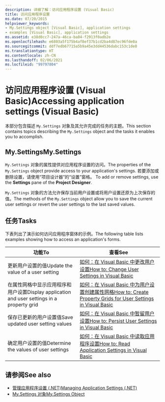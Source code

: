 ```yaml
---
description: 详细了解：访问应用程序设置 (Visual Basic)
title: 访问应用程序设置
ms.date: 07/20/2015
helpviewer_keywords:
- My.Settings object [Visual Basic], application settings
- examples [Visual Basic], application settings
ms.assetid: e38d0cc7-247a-46ca-ba04-f2913f0adb2e
ms.openlocfilehash: e6803a5f175b4af8ef37b1cd2ba4d87ec96fde0a
ms.sourcegitcommit: ddf7edb67715a5b9a45e3dd44536dabc153c1de0
ms.translationtype: HT
ms.contentlocale: zh-CN
ms.lasthandoff: 02/06/2021
ms.locfileid: "99797804"
---
```

# <a name="accessing-application-settings-visual-basic"></a><span data-ttu-id="7138d-103">访问应用程序设置 (Visual Basic)</span><span class="sxs-lookup"><span data-stu-id="7138d-103">Accessing application settings (Visual Basic)</span></span>

<span data-ttu-id="7138d-104">本部分包含描述 `My.Settings` 对象及其允许完成的任务的主题。</span><span class="sxs-lookup"><span data-stu-id="7138d-104">This section contains topics describing the `My.Settings` object and the tasks it enables you to accomplish.</span></span>  
  
## <a name="mysettings"></a><span data-ttu-id="7138d-105">My.Settings</span><span class="sxs-lookup"><span data-stu-id="7138d-105">My.Settings</span></span>  

 <span data-ttu-id="7138d-106">`My.Settings` 对象的属性提供对应用程序设置的访问。</span><span class="sxs-lookup"><span data-stu-id="7138d-106">The properties of the `My.Settings` object provide access to your application's settings.</span></span> <span data-ttu-id="7138d-107">若要添加或删除设置，请使用“项目设计器”的“设置”窗格。  </span><span class="sxs-lookup"><span data-stu-id="7138d-107">To add or remove settings, use the **Settings** pane of the **Project Designer**.</span></span>  
  
 <span data-ttu-id="7138d-108">`My.Settings` 对象的方法允许保存当前用户设置或将用户设置还原为上次保存的值。</span><span class="sxs-lookup"><span data-stu-id="7138d-108">The methods of the `My.Settings` object allow you to save the current user settings or revert the user settings to the last saved values.</span></span>  
  
## <a name="tasks"></a><span data-ttu-id="7138d-109">任务</span><span class="sxs-lookup"><span data-stu-id="7138d-109">Tasks</span></span>  

 <span data-ttu-id="7138d-110">下表列出了演示如何访问应用程序窗体的示例。</span><span class="sxs-lookup"><span data-stu-id="7138d-110">The following table lists examples showing how to access an application's forms.</span></span>  
  
|<span data-ttu-id="7138d-111">功能</span><span class="sxs-lookup"><span data-stu-id="7138d-111">To</span></span>|<span data-ttu-id="7138d-112">查看</span><span class="sxs-lookup"><span data-stu-id="7138d-112">See</span></span>|  
|--------|---------|  
|<span data-ttu-id="7138d-113">更新用户设置的值</span><span class="sxs-lookup"><span data-stu-id="7138d-113">Update the value of a user setting</span></span>|[<span data-ttu-id="7138d-114">如何：在 Visual Basic 中更改用户设置</span><span class="sxs-lookup"><span data-stu-id="7138d-114">How to: Change User Settings in Visual Basic</span></span>](how-to-change-user-settings.md)|  
|<span data-ttu-id="7138d-115">在属性网格中显示应用程序和用户设置</span><span class="sxs-lookup"><span data-stu-id="7138d-115">Display application and user settings in a property grid</span></span>|[<span data-ttu-id="7138d-116">如何：在 Visual Basic 中为用户设置创建属性网格</span><span class="sxs-lookup"><span data-stu-id="7138d-116">How to: Create Property Grids for User Settings in Visual Basic</span></span>](how-to-create-property-grids-for-user-settings.md)|  
|<span data-ttu-id="7138d-117">保存已更新的用户设置值</span><span class="sxs-lookup"><span data-stu-id="7138d-117">Save updated user setting values</span></span>|[<span data-ttu-id="7138d-118">如何：在 Visual Basic 中暂留用户设置</span><span class="sxs-lookup"><span data-stu-id="7138d-118">How to: Persist User Settings in Visual Basic</span></span>](how-to-persist-user-settings.md)|  
|<span data-ttu-id="7138d-119">确定用户设置的值</span><span class="sxs-lookup"><span data-stu-id="7138d-119">Determine the values of user settings</span></span>|[<span data-ttu-id="7138d-120">如何：在 Visual Basic 中读取应用程序设置</span><span class="sxs-lookup"><span data-stu-id="7138d-120">How to: Read Application Settings in Visual Basic</span></span>](how-to-read-application-settings.md)|  
  
## <a name="see-also"></a><span data-ttu-id="7138d-121">请参阅</span><span class="sxs-lookup"><span data-stu-id="7138d-121">See also</span></span>

- [<span data-ttu-id="7138d-122">管理应用程序设置 (.NET)</span><span class="sxs-lookup"><span data-stu-id="7138d-122">Managing Application Settings (.NET)</span></span>](/visualstudio/ide/managing-application-settings-dotnet)
- [<span data-ttu-id="7138d-123">My.Settings 对象</span><span class="sxs-lookup"><span data-stu-id="7138d-123">My.Settings Object</span></span>](../../../language-reference/objects/my-settings-object.md)
